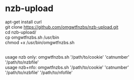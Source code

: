 nzb-upload
==========

apt-get install curl<br>
git clone https://github.com/omgwtfnzbs/nzb-upload.git <br>
cd nzb-upload/<br>
cp omgwtfnzbs.sh /usr/bin<br>
chmod +x /usr/bin/omgwtfnzbs.sh<br><br>


usage nzb only: omgwtfnzbs.sh '/path/to/cookie' 'catnumber' '/path/to/nzbfile' <br>
usage nzb+nfo: omgwtfnzbs.sh '/path/to/cookie' 'catnumber' '/path/to/nzbfile' '/path/to/nfofile'<br><br>
